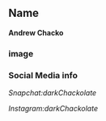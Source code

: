## Name
**Andrew Chacko**

### image


### Social Media info
*Snapchat:darkChackolate*

*Instagram:darkChackolate*
